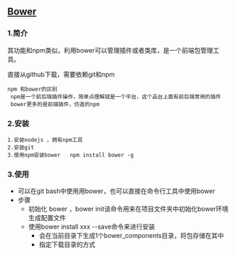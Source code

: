 ## [Bower](http:bower.io)

### 1.简介

​    其功能和npm类似，利用bower可以管理插件或者类库，是一个前端包管理工具。

  直接从github下载，需要依赖git和npm

```
npm 和bower的区别
 npm是一个前后端插件操作，简单点理解就是一个平台，这个品台上面有前后端常用的插件
 bower更多的是前端插件，仿造的npm
```

### 2.安装

```
1.安装nodejs ，拥有npm工具
2.安装git
3.使用npm安装bower   npm install bower -g
```

### 3.使用

- 可以在git bash中使用用bower，也可以直接在命令行工具中使用bower
- 步骤
  - 初始化 bower ，bower init该命令用来在项目文件夹中初始化bower环境生成配置文件
  - 使用bower install xxx --save命令来进行安装
    - 会在当前目录下生成1个bower_components目录，将包存储在其中
    - 指定下载目录的方式





